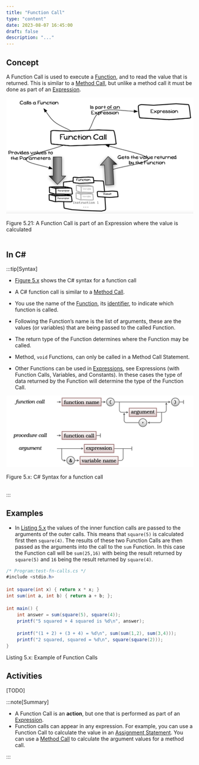```yaml
---
title: "Function Call"
type: "content"
date: 2023-08-07 16:45:00
draft: false
description: "..."
---
```


## Concept

A Function Call is used to execute a [Function](../20-function), and to read the value that is returned. This is similar to a [Method Call](../02-method-call), but unlike a method call it must be done as part of an [Expression](../23-expression).

<a id="FigureFunctionCall"></a>

![Figure 5.21 A Function Call is part of an Expression where the value is calculated](./images/storing-and-using-data/function-call.png "A Function Call is part of an Expression where the value is calculated")

<div class="caption"><span class="caption-figure-nbr">Figure 5.21: </span>A Function Call is part of an Expression where the value is calculated</div> <br/>

## In C#

:::tip[Syntax]

- [Figure 5.x](#FigureFunctionCallSyntax) shows the C# syntax for a function call

- A C# function call is similar to a [Method Call](../02-method-call).
- You use the name of the [Function](../20-function), its [identifier](../07-identifier), to indicate which function is called.
- Following the Function’s name is the list of arguments, these are the values (or variables) that are being passed to the called Function.
- The return type of the Function determines where the Function may be called.
- Method, `void` Functions, can only be called in a Method Call Statement.
- Other Functions can be used in [Expressions](../23-expression), see Expressions (with Function Calls, Variables, and Constants). In these cases the type of data returned by the Function will determine the type of the Function Call.

<a id="FigureFunctionCallSyntax"></a>

![Figure 5.x C# Syntax for a function call](./images/storing-and-using-data/FunctionCallSyntax.png "C# Syntax for a function call")
<div class="caption"><span class="caption-figure-nbr">Figure 5.x: </span>C# Syntax for a function call</div><br/>

:::

## Examples

- In [Listing 5.x](#ListingFunctionCalls) the values of the inner function calls are passed to the arguments of the outer calls. This means that `square(5)` is calculated first then `square(4)`. The results of these two Function Calls are then passed as the arguments into the call to the `sum` Function. In this case the Function call will be `sum(25,16)` with being the result returned by `square(5)` and `16` being the result returned by `square(4)`.

<a id="ListingFunctionCalls"></a>

```csharp
/* Program:test-fn-calls.cs */
#include <stdio.h>

int square(int x) { return x * x; }
int sum(int a, int b) { return a + b; };

int main() {
    int answer = sum(square(5), square(4));
    printf("5 squared + 4 squared is %d\n", answer);

    printf("(1 + 2) + (3 + 4) = %d\n", sum(sum(1,2), sum(3,4)));
    printf("2 squared, squared = %d\n", square(square(2)));
}
```
<div class="caption"><span class="caption-figure-nbr">Listing 5.x: </span>Example of Function Calls</div>

## Activities

[TODO]

:::note[Summary]

- A Function Call is an **action**, but one that is performed as part of an [Expression](../23-expression).
- Function calls can appear in any expression. For example, you can use a Function Call to calculate the value in an [Assignment Statement](../19-assignment-statement). You can use a [Method Call](../02-method-call) to calculate the argument values for a method call.
 

:::